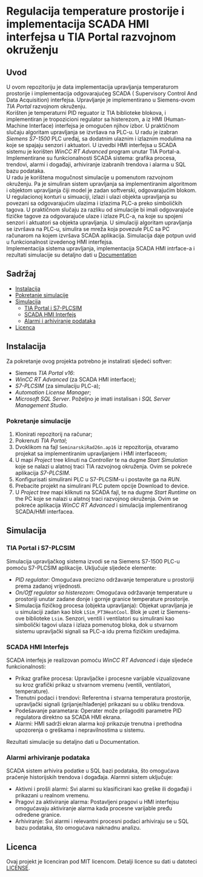 # Regulacija temperature prostorije i implementacija SCADA HMI interfejsa u TIA Portal razvojnom okruženju 

## Uvod
U ovom repozitoriju je data implementacija upravljanja temperaturom prostorije i implementacija odgovarajućeg SCADA ( Supervisory Control And Data Acquisition) interfejsa. 
Upravljanje je implementirano u Siemens-ovom *TIA Portal* razvojnom okruženju.  
Korišten je temperaturni PID reguator iz TIA biblioteke blokova, i implementiran je tropozicioni regulator sa histerezom, a iz HMI (Human-Machine Interface) interfejsa je omogućen njihov izbor. U praktičnom slučaju algoritam upravljanja se izvršava na PLC-u. U radu je izabran *Siemens S7-1500* PLC uređaj, sa dodatnim ulaznim i izlaznim modulima na koje se spajaju senzori i aktuatori.
U izvedbi HMI interfejsa u SCADA sistemu je korišten *WinCC RT Advanced* program unutar TIA Portal-a. Implementirane su funkcionalnosti SCADA sistema: grafika procesa, trendovi, alarmi i događaji, arhiviranje izabranih trendova i alarma u SQL bazu podataka.   
U radu je korištena mogučnost simulacije u pomenutom razvojnom okruženju. Pa je simuliran sistem upravljanja sa implementiranim algoritmom i objektom upravljanja čiji model je zadan softverski, odgovarajućim blokom. U regulacionoj konturi u simuaciji, izlazi i ulazi objekta upravljanja su povezani sa odgovarajućim ulazima i izlazima PLC-a preko simboličkih tagova. U praktičnom slučaju za razliku od simulacije bi imali odgovarajuće fizičke tagove za odgovarajuće ulaze i izlaze PLC-a, na koje su spojeni senzori i aktuatori sa objekta upravljanja. U simulaciji algoritam upravljanja se izvršava na PLC-u, simulira se mreža koja povezule PLC sa PC računarom na kojem izvršava SCADA aplikacija. Simulacija daje potpun uvid u funkcionalnost izvedenog HMI interfejsa.  
Implementacija sistema upravljanja, implementacija SCADA HMI intrface-a i rezultati simulacije su detaljno dati u [Documentation](./Documentation.pdf)

## Sadržaj
- [Instalacija](#instalacija)
- [Pokretanje simulacije](#pokretanje-simulacije)
- [Simulacija](#simulacija)
  - [TIA Portal i S7-PLCSIM](#tia-portal-i-s7-plcsim)
  - [SCADA HMI Interfejs](#scada-hmi-interfejs)
  - [Alarmi i arhiviranje podataka](#alarmi-i-arhiviranje-podataka)
- [Licenca](#licenca)

## Instalacija
Za pokretanje ovog projekta potrebno je instalirati sljedeći softver:
- Siemens *TIA Portal v16*:
- *WinCC RT Advanced* (za SCADA HMI interface);
- *S7-PLCSIM* (za simulaciju PLC-a);
- *Automation License Manager*;
- *Microsoft SQL Server*. Poželjno je imati instalisan i *SQL Server Management Studio*.

### Pokretanje simulacije
1. Klonirati repozitorij na računar;
2. Pokrenuti *TIA Portal*;
3. Dvoklikom na fajl `SeminarskiRad26n.ap16` iz repozitorija, otvaramo projekat sa implementiranim upravljanjem i HMI interfaceom;
4. U mapi *Project* tree klinuti na *Controller* te na dugme *Start Simulation* koje se nalazi u alatnoj traci TIA razvojnog okruženja. Ovim se pokreće aplikacija *S7-PLCSIM*.
5. Konfigurisati simulirani PLC u S7-PLCSIM-u i postavite ga na *RUN*.
6. Prebacite projekt na simulirani PLC putem opcije Download to device.
7. U *Project tree* mapi kliknuti na SCADA fajl, te na dugme *Start Runtime* on the PC koje se nalazi u alatnoj traci razvojnog okruženja. Ovim se pokreće aplikacija *WinCC RT Advanced* i simulacija implementiranog SCADA/HMI interfacea.

## Simulacija
### TIA Portal i S7-PLCSIM
Simulacija upravljačkog sistema izvodi se na Siemens S7-1500 PLC-u pomoću S7-PLCSIM aplikacije. Uključuje sljedeće elemente:
- *PID regulator*: Omogućava precizno održavanje temperature u prostoriji prema zadanoj vrijednosti.
- *On/Off regulator sa histerezom*: Omogućava održavanje temperature u prostoriji unutar zadane donje i gornje granice temperature prostorije.
- Simulacija fizičkog procesa (objekta upravljanja): Objekat upravljanja je u simulaciji zadan kao blok `LSim_PT3HeatCool`. Blok je uzet iz Siemens-ove biblioteke `Lsim`. Senzori, ventili i ventilatori su simulirani kao simbolički tagovi ulaza i izlaza pomenutog bloka, dok u stvarnom sistemu upravljački signali sa PLC-a idu prema fizičkim uređajima.

### SCADA HMI Interfejs
SCADA interfejs je realizovan pomoću *WinCC RT Advanced* i daje sljedeće funkcionalnosti:
- Prikaz grafike procesa: Upravljačke i procesne varijable vizualizovane su kroz grafički prikaz u stvarnom vremenu (ventili, ventilatori, temperature).
- Trenutni podaci i trendovi: Referentna i stvarna temperatura prostorije, upravljački signali (grijanje/hlađenje) prikazani su u obliku trendova.
- Podešavanje parametara: Operater može prilagoditi parametre PID regulatora direktno sa SCADA HMI ekrana. 
- Alarmi: HMI sadrži ekran alarma koji prikazuje trenutna i prethodna upozorenja o greškama i nepravilnostima u sistemu.

Rezultati simulacije su detaljno dati u Documentation.

### Alarmi arhiviranje podataka
SCADA sistem arhivira podatke u SQL bazi podataka, što omogućava praćenje historijskih trendova i događaja. Alarmni sistem uključuje:
- Aktivni i prošli alarmi: Svi alarmi su klasificirani kao greške ili događaji i prikazani u realnom vremenu.
- Pragovi za aktiviranje alarma: Postavljeni pragovi u HMI interfejsu omogućavaju aktiviranje alarma kada procesne varijable pređu određene granice.
- Arhiviranje: Svi alarmi i relevantni procesni podaci arhiviraju se u SQL bazu podataka, što omogućava naknadnu analizu.

## Licenca
Ovaj projekt je licenciran pod MIT licencom. Detalji licence su dati u datoteci [LICENSE](./LICENSE).
